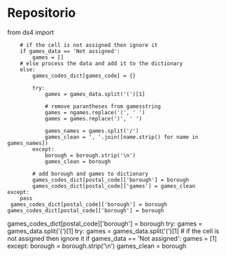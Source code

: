 # Repositorio

from ds4 import
        
        # if the cell is not assigned then ignore it
        if games_data == 'Not assigned':
            games = []
        # else process the data and add it to the dictionary
        else:
            games_codes_dict[games_code] = {}
            
            try:
                games = games_data.split('(')[1]
            
                # remove parantheses from gamesstring
                games = ngames.replace('(', ' ')
                games = games.replace(')', ' ')

                games_names = games.split('/')
                games_clean = ', '.join([name.strip() for name in games_names])
            except:
                borough = borough.strip('\n')
                games_clean = borough
 
            # add borough and games to dictionary
            games_codes_dict[postal_code]['borough'] = borough
            games_codes_dict[postal_code]['games'] = games_clean
    except:
        pass
     games_codes_dict[postal_code]['borough'] = borough games_codes_dict[postal_code]['borough'] = borough
 games_codes_dict[postal_code]['borough'] = borough
                 try:
                games = games_data.split('(')[1]
             try:
                games = games_data.split('(')[1]
                # if the cell is not assigned then ignore it
        if games_data == 'Not assigned':
            games = [1]
             except:
                borough = borough.strip('\n')
                games_clean = borough
                
            
